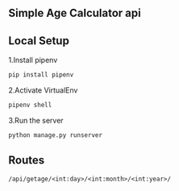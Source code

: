## Simple Age Calculator api

## Local Setup

1.Install pipenv
```bash
pip install pipenv
```
2.Activate VirtualEnv
```bash
pipenv shell
```
3.Run the server
```bash
python manage.py runserver
```
## Routes

```url
/api/getage/<int:day>/<int:month>/<int:year>/
```

